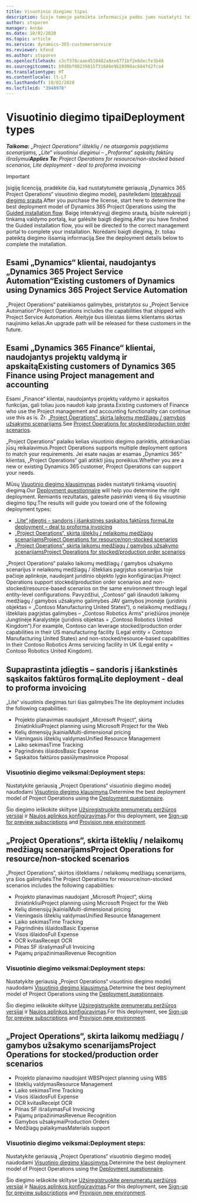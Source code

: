 ```yaml
---
title: Visuotinio diegimo tipai
description: Šioje temoje pateikta informacija padės jums nustatyti teisingą visuotinio diegimo tipą, skirtą jūsų įmonės „Project Operations“.
author: stsporen
manager: Annbe
ms.date: 10/02/2020
ms.topic: article
ms.service: dynamics-365-customerservice
ms.reviewer: kfend
ms.author: stsporen
ms.openlocfilehash: c3cf378caae4510482a8ee6771bf2e6decfe3b48
ms.sourcegitcommit: b9d8bf00239815f31686e9b28998ac684fd2fca4
ms.translationtype: HT
ms.contentlocale: lt-LT
ms.lasthandoff: 10/02/2020
ms.locfileid: "3948978"
---
```

# <a name="deployment-types"></a><span data-ttu-id="1b5e1-103">Visuotinio diegimo tipai</span><span class="sxs-lookup"><span data-stu-id="1b5e1-103">Deployment types</span></span>

<span data-ttu-id="1b5e1-104">_**Taikoma:** „Project Operations“ išteklių / ne atsargomis pagrįstiems scenarijams, „Lite“ visuotiniui diegimui – „Proforma“ sąskaitų faktūrų išrašymui_</span><span class="sxs-lookup"><span data-stu-id="1b5e1-104">_**Applies To:** Project Operations for resource/non-stocked based scenarios, Lite deployment - deal to proforma invoicing_</span></span>

> [!IMPORTANT]
> <span data-ttu-id="1b5e1-105">Įsigiję licenciją, pradėkite čia, kad nustatytumėte geriausią „Dynamics 365 Project Operations“ visuotinio diegimo modelį, pasitelkdami [Interaktyvųjį diegimo srautą](https://aka.ms/provisionprojectoperations).</span><span class="sxs-lookup"><span data-stu-id="1b5e1-105">After you purchase the license, start here to determine the best deployment model of Dynamics 365 Project Operations using the [Guided installation flow](https://aka.ms/provisionprojectoperations).</span></span>
> <span data-ttu-id="1b5e1-106">Baigę interaktyvųjį diegimo srautą, būsite nukreipti į tinkamą valdymo portalą, kur galėsite baigti diegimą.</span><span class="sxs-lookup"><span data-stu-id="1b5e1-106">After you have finshed the Guided installation flow, you will be directed to the correct management portal to complete your installation.</span></span> <span data-ttu-id="1b5e1-107">Norėdami baigti diegimą, žr. toliau pateiktą diegimo išsamią informaciją.</span><span class="sxs-lookup"><span data-stu-id="1b5e1-107">See the deployment details below to complete the installation.</span></span>


## <a name="existing-customers-of-dynamics-using-dynamics-365-project-service-automation"></a><span data-ttu-id="1b5e1-108">Esami „Dynamics“ klientai, naudojantys „Dynamics 365 Project Service Automation“</span><span class="sxs-lookup"><span data-stu-id="1b5e1-108">Existing customers of Dynamics using Dynamics 365 Project Service Automation</span></span>
<span data-ttu-id="1b5e1-109">„Project Operations“ pateikiamos galimybės, pristatytos su „Project Service Automation“.</span><span class="sxs-lookup"><span data-stu-id="1b5e1-109">Project Operations includes the capabilities that shipped with Project Service Automation.</span></span> <span data-ttu-id="1b5e1-110">Ateityje bus išleistas šiems klientams skirtas naujinimo kelias.</span><span class="sxs-lookup"><span data-stu-id="1b5e1-110">An upgrade path will be released for these customers in the future.</span></span>

## <a name="existing-customers-of-dynamics-365-finance-using-project-management-and-accounting"></a><span data-ttu-id="1b5e1-111">Esami „Dynamics 365 Finance“ klientai, naudojantys projektų valdymą ir apskaitą</span><span class="sxs-lookup"><span data-stu-id="1b5e1-111">Existing customers of Dynamics 365 Finance using Project management and accounting</span></span> 

<span data-ttu-id="1b5e1-112">Esami „Finance“ klientai, naudojantys projektų valdymo ir apskaitos funkcijas, gali toliau juos naudoti kaip įprasta.</span><span class="sxs-lookup"><span data-stu-id="1b5e1-112">Existing customers of Finance who use the Project management and accounting functionality can continue use this as is.</span></span> <span data-ttu-id="1b5e1-113">Žr. [„Project Operations“, skirta laikomų medžiagų / gamybos užsakymo scenarijams](#pma).</span><span class="sxs-lookup"><span data-stu-id="1b5e1-113">See [Project Operations for stocked/production order scenarios](#pma).</span></span>

<span data-ttu-id="1b5e1-114">„Project Operations“ palaiko kelias visuotinio diegimo parinktis, atitinkančias jūsų reikalavimus.</span><span class="sxs-lookup"><span data-stu-id="1b5e1-114">Project Operations supports multiple deployment options to match your requirements.</span></span> <span data-ttu-id="1b5e1-115">Jei esate naujas ar esamas „Dynamics 365“ klientas, „Project Operations“ gali atitikti jūsų poreikius.</span><span class="sxs-lookup"><span data-stu-id="1b5e1-115">Whether you are a new or existing Dynamics 365 customer, Project Operations can support your needs.</span></span>

<span data-ttu-id="1b5e1-116">Mūsų [Vsuotinio diegimo klausimynas](https://aka.ms/provisionprojectoperations) padės nustatyti tinkamą visuotinį diegimą.</span><span class="sxs-lookup"><span data-stu-id="1b5e1-116">Our [Deployment questionnaire](https://aka.ms/provisionprojectoperations) will help you determine the right deployment.</span></span> <span data-ttu-id="1b5e1-117">Remiantis rezultatais, galėsite pasirinkti vieną iš šių visuotinio diegimo tipų:</span><span class="sxs-lookup"><span data-stu-id="1b5e1-117">The results will guide you toward one of the following deployment types:</span></span>

- [<span data-ttu-id="1b5e1-118">„Lite“ įdiegtis – sandoris į išankstinės sąskaitos faktūros formą</span><span class="sxs-lookup"><span data-stu-id="1b5e1-118">Lite deployment – deal to proforma invoicing</span></span>](#lite)
- [<span data-ttu-id="1b5e1-119">„Project Operations“, skirta išteklių / nelaikomų medžiagų scenarijams</span><span class="sxs-lookup"><span data-stu-id="1b5e1-119">Project Operations for resource/non-stocked scenarios</span></span>](#integrated)
- [<span data-ttu-id="1b5e1-120">„Project Operations“, skirta laikomų medžiagų / gamybos užsakymo scenarijams</span><span class="sxs-lookup"><span data-stu-id="1b5e1-120">Project Operations for stocked/production order scenarios</span></span>](#pma)

<span data-ttu-id="1b5e1-121">„Project Operations“ palaiko laikomų medžiagų / gamybos užsakymo scenarijus ir nelaikomų medžiagų / ištekliais pagrįstus scenarijus toje pačioje aplinkoje, naudojant juridinio objekto lygio konfigūracijas.</span><span class="sxs-lookup"><span data-stu-id="1b5e1-121">Project Operations support stocked/production order scenarios and non-stocked/resource-based scenarios on the same environment through legal entity-level configurations.</span></span> <span data-ttu-id="1b5e1-122">Pavyzdžiui, „Contoso“ gali išnaudoti laikomų medžiagų / gamybos užsakymo galimybes JAV gamybos įmonėje (juridinis objektas = „Contoso Manufacturing United States“), o nelaikomų medžiagų / ištekliais pagrįstas galimybes – „Contoso Robotics Arms“ priežiūros įmonėje Jungtinėje Karalystėje (juridinis objektas = „Contoso Robotics United Kingdom“).</span><span class="sxs-lookup"><span data-stu-id="1b5e1-122">For example, Contoso can leverage stocked/production order capabilities in their US manufacturing facility (Legal entity = Contoso Manufacturing United States) and non-stocked/resource-based capabilities in their Contoso Robotics Arms servicing facility in UK (Legal entity = Contoso Robotics United Kingdom).</span></span>

## <a name="a-namelitelite-deployment---deal-to-proforma-invoicing"></a><span data-ttu-id="1b5e1-123"><a name="lite"><a/>Supaprastinta įdiegtis – sandoris į išankstinės sąskaitos faktūros formą</span><span class="sxs-lookup"><span data-stu-id="1b5e1-123"><a name="lite"><a/>Lite deployment - deal to proforma invoicing</span></span>
<span data-ttu-id="1b5e1-124">„Lite“ visuotinis diegimas turi šias galimybes:</span><span class="sxs-lookup"><span data-stu-id="1b5e1-124">The lite deployment includes the following capabilities:</span></span>

- <span data-ttu-id="1b5e1-125">Projekto planavimas naudojant „Microsoft Project“, skirtą žiniatinkliui</span><span class="sxs-lookup"><span data-stu-id="1b5e1-125">Project planning using Microsoft Project for the Web</span></span>
- <span data-ttu-id="1b5e1-126">Kelių dimensijų įkainiai</span><span class="sxs-lookup"><span data-stu-id="1b5e1-126">Multi-dimensional pricing</span></span>
- <span data-ttu-id="1b5e1-127">Vieningasis išteklių valdymas</span><span class="sxs-lookup"><span data-stu-id="1b5e1-127">Unified Resource Management</span></span>
- <span data-ttu-id="1b5e1-128">Laiko sekimas</span><span class="sxs-lookup"><span data-stu-id="1b5e1-128">Time Tracking</span></span>
- <span data-ttu-id="1b5e1-129">Pagrindinės išlaidos</span><span class="sxs-lookup"><span data-stu-id="1b5e1-129">Basic Expense</span></span>
- <span data-ttu-id="1b5e1-130">Sąskaitos faktūros pasiūlymas</span><span class="sxs-lookup"><span data-stu-id="1b5e1-130">Invoice Proposal</span></span>

### <a name="deployment-steps"></a><span data-ttu-id="1b5e1-131">Visuotinio diegimo veiksmai:</span><span class="sxs-lookup"><span data-stu-id="1b5e1-131">Deployment steps:</span></span>
<span data-ttu-id="1b5e1-132">Nustatykite geriausią „Project Operations“ visuotinio diegimo modelį naudodami [Visuotinio diegimo klausimyną](https://aka.ms/provisionprojectoperations).</span><span class="sxs-lookup"><span data-stu-id="1b5e1-132">Determine the best deployment model of Project Operations using the [Deployment questionnaire](https://aka.ms/provisionprojectoperations).</span></span>

<span data-ttu-id="1b5e1-133">Šio diegimo ieškokite skiltyse [Užsiregistruokite prenumeratų peržiūros versijai](lite-preview-subscription-sign-up.md) ir [Naujos aplinkos konfigūravimas](lite-deployment.md).</span><span class="sxs-lookup"><span data-stu-id="1b5e1-133">For this deployment, see [Sign-up for preview subscriptions](lite-preview-subscription-sign-up.md) and [Provision new environment](lite-deployment.md).</span></span> 


## <a name="a-nameintegratedproject-operations-for-resourcenon-stocked-scenarios"></a><span data-ttu-id="1b5e1-134"><a name="integrated"><a/>„Project Operations“, skirta išteklių / nelaikomų medžiagų scenarijams</span><span class="sxs-lookup"><span data-stu-id="1b5e1-134"><a name="integrated"><a/>Project Operations for resource/non-stocked scenarios</span></span>
<span data-ttu-id="1b5e1-135">„Project Operations“, skirtos ištekliams / nelaikomų medžiagų scenarijams, yra šios galimybės:</span><span class="sxs-lookup"><span data-stu-id="1b5e1-135">The Project Operations for resource/non-stocked scenarios includes the following capabilities:</span></span>
  
- <span data-ttu-id="1b5e1-136">Projekto planavimas naudojant „Microsoft Project“, skirtą žiniatinkliui</span><span class="sxs-lookup"><span data-stu-id="1b5e1-136">Project planning using Microsoft Project for the Web</span></span>
- <span data-ttu-id="1b5e1-137">Kelių dimensijų įkainiai</span><span class="sxs-lookup"><span data-stu-id="1b5e1-137">Multi-dimensional pricing</span></span>
- <span data-ttu-id="1b5e1-138">Vieningasis išteklių valdymas</span><span class="sxs-lookup"><span data-stu-id="1b5e1-138">Unified Resource Management</span></span>
- <span data-ttu-id="1b5e1-139">Laiko sekimas</span><span class="sxs-lookup"><span data-stu-id="1b5e1-139">Time Tracking</span></span>
- <span data-ttu-id="1b5e1-140">Pagrindinės išlaidos</span><span class="sxs-lookup"><span data-stu-id="1b5e1-140">Basic Expense</span></span>
- <span data-ttu-id="1b5e1-141">Visos išlaidos</span><span class="sxs-lookup"><span data-stu-id="1b5e1-141">Full Expense</span></span>
- <span data-ttu-id="1b5e1-142">OCR kvitas</span><span class="sxs-lookup"><span data-stu-id="1b5e1-142">Receipt OCR</span></span>
- <span data-ttu-id="1b5e1-143">Pilnas SF išrašymas</span><span class="sxs-lookup"><span data-stu-id="1b5e1-143">Full Invoicing</span></span>
- <span data-ttu-id="1b5e1-144">Pajamų pripažinimas</span><span class="sxs-lookup"><span data-stu-id="1b5e1-144">Revenue Recognition</span></span>

### <a name="deployment-steps"></a><span data-ttu-id="1b5e1-145">Visuotinio diegimo veiksmai:</span><span class="sxs-lookup"><span data-stu-id="1b5e1-145">Deployment steps:</span></span>
<span data-ttu-id="1b5e1-146">Nustatykite geriausią „Project Operations“ visuotinio diegimo modelį naudodami [Visuotinio diegimo klausimyną](https://aka.ms/provisionprojectoperations).</span><span class="sxs-lookup"><span data-stu-id="1b5e1-146">Determine the best deployment model of Project Operations using the [Deployment questionnaire](https://aka.ms/provisionprojectoperations).</span></span>

<span data-ttu-id="1b5e1-147">Šio diegimo ieškokite skiltyse [Užsiregistruokite prenumeratų peržiūros versijai](resource-sign-up-preview-subscription.md) ir [Naujos aplinkos konfigūravimas](resource-provision-new-environment.md).</span><span class="sxs-lookup"><span data-stu-id="1b5e1-147">For this deployment, see [Sign-up for preview subscriptions](resource-sign-up-preview-subscription.md) and [Provision new environment](resource-provision-new-environment.md).</span></span> 


## <a name="project-operations-for-stockedproduction-order-scenarios"></a><a name="pma"></a><span data-ttu-id="1b5e1-148">„Project Operations“, skirta laikomų medžiagų / gamybos užsakymo scenarijams</span><span class="sxs-lookup"><span data-stu-id="1b5e1-148">Project Operations for stocked/production order scenarios</span></span>

- <span data-ttu-id="1b5e1-149">Projekto planavimo naudojant WBS</span><span class="sxs-lookup"><span data-stu-id="1b5e1-149">Project planning using WBS</span></span>
- <span data-ttu-id="1b5e1-150">Išteklių valdymas</span><span class="sxs-lookup"><span data-stu-id="1b5e1-150">Resource Management</span></span>
- <span data-ttu-id="1b5e1-151">Laiko sekimas</span><span class="sxs-lookup"><span data-stu-id="1b5e1-151">Time Tracking</span></span>
- <span data-ttu-id="1b5e1-152">Visos išlaidos</span><span class="sxs-lookup"><span data-stu-id="1b5e1-152">Full Expense</span></span>
- <span data-ttu-id="1b5e1-153">OCR kvitas</span><span class="sxs-lookup"><span data-stu-id="1b5e1-153">Receipt OCR</span></span>
- <span data-ttu-id="1b5e1-154">Pilnas SF išrašymas</span><span class="sxs-lookup"><span data-stu-id="1b5e1-154">Full Invoicing</span></span>
- <span data-ttu-id="1b5e1-155">Pajamų pripažinimas</span><span class="sxs-lookup"><span data-stu-id="1b5e1-155">Revenue Recognition</span></span>
- <span data-ttu-id="1b5e1-156">Gamybos užsakymai</span><span class="sxs-lookup"><span data-stu-id="1b5e1-156">Production Orders</span></span>
- <span data-ttu-id="1b5e1-157">Medžiagų palaikymas</span><span class="sxs-lookup"><span data-stu-id="1b5e1-157">Materials support</span></span>

### <a name="deployment-steps"></a><span data-ttu-id="1b5e1-158">Visuotinio diegimo veiksmai:</span><span class="sxs-lookup"><span data-stu-id="1b5e1-158">Deployment steps:</span></span>
<span data-ttu-id="1b5e1-159">Nustatykite geriausią „Project Operations“ visuotinio diegimo modelį naudodami [Visuotinio diegimo klausimyną](https://aka.ms/provisionprojectoperations).</span><span class="sxs-lookup"><span data-stu-id="1b5e1-159">Determine the best deployment model of Project Operations using the [Deployment questionnaire](https://aka.ms/provisionprojectoperations).</span></span>

<span data-ttu-id="1b5e1-160">Šio diegimo ieškokite skiltyse [Užsiregistruokite prenumeratų peržiūros versijai](https://docs.microsoft.com/dynamics365/fin-ops-core/dev-itpro/dev-tools/sign-up-preview-subscription?toc=/dynamics365/finance/toc.json) ir [Naujos aplinkos konfigūravimas](https://docs.microsoft.com/dynamics365/fin-ops-core/dev-itpro/deployment/deploy-demo-environment?toc=/dynamics365/finance/toc.json).</span><span class="sxs-lookup"><span data-stu-id="1b5e1-160">For this deployment, see [Sign-up for preview subscriptions](https://docs.microsoft.com/dynamics365/fin-ops-core/dev-itpro/dev-tools/sign-up-preview-subscription?toc=/dynamics365/finance/toc.json) and [Provision new environment](https://docs.microsoft.com/dynamics365/fin-ops-core/dev-itpro/deployment/deploy-demo-environment?toc=/dynamics365/finance/toc.json).</span></span> 



